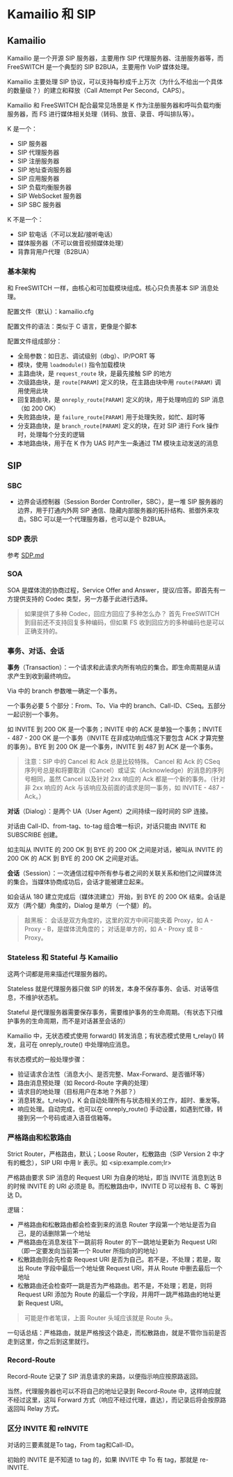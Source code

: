 # Kamailio 和 SIP

## Kamailio

Kamailio 是一个开源 SIP 服务器，主要用作 SIP 代理服务器、注册服务器等，而 FreeSWITCH 是一个典型的 SIP B2BUA，主要用作 VoIP 媒体处理。

Kamailio 主要处理 SIP 协议，可以支持每秒成千上万次（为什么不给出一个具体的数量级？）的建立和释放（Call Attempt Per Second，CAPS）。

Kamailio 和 FreeSWITCH 配合最常见场景是 K 作为注册服务器和呼叫负载均衡服务器，而 FS 进行媒体相关处理（转码、放音、录音、呼叫排队等）。

K 是一个：

- SIP 服务器
- SIP 代理服务器
- SIP 注册服务器
- SIP 地址查询服务器
- SIP 应用服务器
- SIP 负载均衡服务器
- SIP WebSocket 服务器
- SIP SBC 服务器

K 不是一个：

- SIP 软电话（不可以发起/接听电话）
- 媒体服务器（不可以做音视频媒体处理）
- 背靠背用户代理（B2BUA）

### 基本架构

和 FreeSWITCH 一样，由核心和可加载模块组成。核心只负责基本 SIP 消息处理。

配置文件（默认）：kamailio.cfg

配置文件的语法：类似于 C 语言，更像是个脚本

配置文件组成部分：
- 全局参数：如日志、调试级别（dbg）、IP/PORT 等
- 模块，使用 `loadmodule()` 指令加载模块
- 主路由块，是 `request_route` 块，是最先接触 SIP 的地方
- 次级路由块，是 `route[PARAM]` 定义的块，在主路由块中用 `route(PARAM)` 调用使用此块
- 回复路由块，是 `onreply_route[PARAM]` 定义的块，用于处理响应的 SIP 消息（如 200 OK）
- 失败路由块，是 `failure_route[PARAM]` 用于处理失败，如忙、超时等
- 分支路由块，是 `branch_route[PARAM]` 定义的块，在对 SIP 进行 Fork 操作时，处理每个分支的逻辑
- 本地路由块，用于在 K 作为 UAS 时产生一条通过 TM 模块主动发送的消息

## SIP

### SBC

- 边界会话控制器（Session Border Controller，SBC），是一堆 SIP 服务器的边界，用于打通内外网 SIP 通信、隐藏内部服务器的拓扑结构、抵御外来攻击。SBC 可以是一个代理服务器，也可以是个 B2BUA。

### SDP 表示

参考 [SDP.md](./1.1%20SDP.md)

### SOA

SOA 是媒体流的协商过程，Service Offer and Answer，提议/应答。即首先有一方提供支持的 Codec 类型，另一方基于此进行选择。

> 如果提供了多种 Codec，回应方回应了多种怎么办？
> 首先 FreeSWITCH 到目前还不支持回复多种编码，但如果 FS 收到回应方的多种编码也是可以正确支持的。

### 事务、对话、会话

**事务**（Transaction）：一个请求和此请求内所有响应的集合。即生命周期是从请求产生到收到最终响应。

Via 中的 branch 参数唯一确定一个事务。

一个事务必要 5 个部分：From、To、Via 中的 branch、Call-ID、CSeq。五部分一起识别一个事务。

如 INVITE 到 200 OK 是一个事务；INVITE 中的 ACK 是单独一个事务；INVITE - 487 - 200 OK 是一个事务（INVITE 在非成功响应情况下要包含 ACK 才算完整的事务）。BYE 到 200 OK 是一个事务，INVITE 到 487 到 ACK 是一个事务。

> 注意：SIP 中的 Cancel 和 Ack 总是比较特殊。
> Cancel 和 Ack 的 CSeq 序列号总是和将要取消（Cancel）或证实（Acknowledge）的消息的序列号相同，虽然 Cancel 以及针对 2xx 响应的 Ack 都是一个新的事务。（针对非 2xx 响应的 Ack 与该响应及前面的请求是同一事务，如 INVITE - 487 - Ack。）

**对话**（Dialog）：是两个 UA（User Agent）之间持续一段时间的 SIP 连接。

对话由 Call-ID、from-tag、to-tag 组合唯一标识，对话只能由 INVITE 和 SUBSCRIBE 创建。

如主叫从 INVITE 的 200 OK 到 BYE 的 200 OK 之间是对话，被叫从 INVITE 的 200 OK 的 ACK 到 BYE 的 200 OK 之间是对话。

**会话**（Session）：一次通信过程中所有参与者之间的关联关系和他们之间媒体流的集合。当媒体协商成功后，会话才能被建立起来。

如会话从 180 建立完成后（媒体流建立）开始，到 BYE 的 200 OK 结束。会话是双方（两个腿）角度的，Dialog 是单方（一个腿）的。

> 敲黑板：
> 会话是双方角度的，这里的双方中间可能夹着 Proxy，如 A - Proxy - B，是媒体流角度的；
> 对话是单方的，如 A - Proxy 或 B - Proxy。

### Stateless 和 Stateful 与 Kamailio

这两个词都是用来描述代理服务器的。

Stateless 就是代理服务器只做 SIP 的转发，本身不保存事务、会话、对话等信息，不维护状态机。

Stateful 是代理服务器需要保存事务，需要维护事务的生命周期。（有状态下只维护事务的生命周期，而不是对话甚至会话的）

Kamailio 中，无状态模式使用 forward() 转发消息；有状态模式使用 t_relay() 转发，且可在 onreply_route() 中处理响应消息。

有状态模式的一般处理步骤：
- 验证请求合法性（消息大小、是否完整、Max-Forward、是否循环等）
- 路由消息预处理（如 Record-Route 字典的处理）
- 请求目的地处理（目标用户在本地？外部？）
- 消息转发。t_relay()，K 会自动处理所有与状态相关的工作，超时、重发等。
- 响应处理。自动完成，也可以在 onreply_route() 手动设置，如遇到忙碌，转接到另一个号码或进入语音信箱等。

### 严格路由和松散路由

Strict Router，严格路由，默认；Loose Router，松散路由（SIP Version 2 中才有的概念），SIP URI 中用 lr 表示。如 \<sip:example.com;lr\>

严格路由要求 SIP 消息的 Request URI 为自身的地址，即当 INVITE 消息到达 B 的时候 INVITE 的 URI 必须是 B。而松散路由中，INVITE D 可以经有 B、C 等到达 D。

逻辑：
- 严格路由和松散路由都会检查到来的消息 Router 字段第一个地址是否为自己，是的话删除第一个地址
- 严格路由在消息发往下一跳前将 Router 的下一跳地址更新为 Request URI（即一定要发向当前第一个 Router 所指向的的地址）
- 松散路由则会先检查 Request URI 是否为自己。若不是，不处理；若是，取出 Route 字段中最后一个地址做 Request URI，并从 Route 中删去最后一个地址
- 松散路由还会检查吓一跳是否为严格路由。若不是，不处理；若是，则将 Request URI 添加为 Route 的最后一个字段，并用吓一跳严格路由的地址更新 Request URI。

> 可能是作者笔误，上面 Router 头域应该就是 Route 头。

一句话总结：严格路由，就是严格按这个路走，而松散路由，就是不管你当前是否走到这里，你之后到这里就行。

### Record-Route

Record-Route 记录了 SIP 消息请求的来路，以便指示响应按原路返回。

当然，代理服务器也可以不将自己的地址记录到 Record-Route 中，这样响应就不经过这里，这叫 Forward 方式（响应不经过代理，直达），而记录后将会按原路返回叫 Relay 方式。

### 区分 INVITE 和 reINVITE

对话的三要素就是To tag，From tag和Call-ID。

初始的 INVITE 是不知道 to tag 的，如果 INVITE 中 To 有 tag，那就是 re-INVITE.
